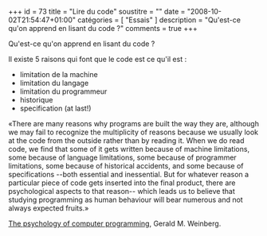 +++
id = 73
title = "Lire du code"
soustitre = ""
date = "2008-10-02T21:54:47+01:00"
catégories = [ "Essais" ]
description = "Qu'est-ce qu'on apprend en lisant du code ?"
comments = true
+++

<div class="chapo"></div>

Qu'est-ce qu'on apprend en lisant du code&nbsp;?

Il existe 5 raisons qui font que le code est ce qu'il est&nbsp;:
- limitation de la machine
- limitation du langage
- limitation du programmeur
- historique
- specification (at last!)

«There are many reasons why programs are built the way they are, although we may fail to recognize the multiplicity of reasons because we usually look at the code from the outside rather than by reading it. When we do read code, we find that some of it gets written because of machine limitations, some because of language limitations, some because of programmer limitations, some because of historical accidents, and some because of specifications --both essential and inessential. But for whatever reason a particular piece of code gets inserted into the final product, there are psychological aspects to that reason-- which leads us to believe that studying programming as human behaviour will bear numerous and not always expected fruits.»

[The psychology of computer programming](../article_40), Gerald M. Weinberg.